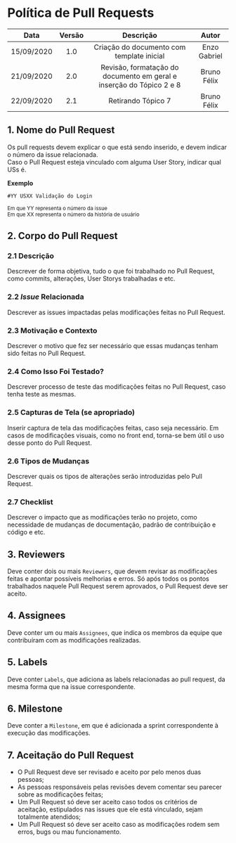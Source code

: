 # Política de Pull Requests
 
| Data       | Versão | Descrição            | Autor             |
|:----------:|:------:|:--------------------:|:-----------------:|
| 15/09/2020 | 1.0 | Criação do documento com template inicial                            | Enzo Gabriel|
| 21/09/2020 | 2.0 | Revisão, formatação do documento em geral e inserção do Tópico 2 e 8 | Bruno Félix |  
| 22/09/2020 | 2.1 | Retirando Tópico 7                                                   | Bruno Félix |  
 
## 1. Nome do Pull Request
Os pull requests devem explicar o que está sendo inserido, e devem indicar o número da issue relacionada. <br>
Caso o Pull Request esteja vinculado com alguma User Story, indicar qual USs é.
 
<b>Exemplo</b>
 
```
#YY USXX Validação do Login
```
<sub> Em que YY representa o número da issue</sub><br>
<sub> Em que XX representa o número da história de usuário</sub>
 
 
## 2. Corpo do Pull Request
 
### 2.1 Descrição
Descrever de forma objetiva, tudo o que foi trabalhado no Pull Request, como commits, alterações, User Storys trabalhadas e etc.
 
### 2.2 _Issue_ Relacionada
Descrever as issues impactadas pelas modificações feitas no Pull Request.
 
### 2.3 Motivação e Contexto
Descrever o motivo que fez ser necessário que essas mudanças tenham sido feitas no Pull Request.
 
### 2.4 Como Isso Foi Testado?
Descrever processo de teste das modificações feitas no Pull Request, caso tenha teste as mesmas.
 
### 2.5 Capturas de Tela (se apropriado)
Inserir captura de tela das modificações feitas, caso seja necessário. Em casos de modificações visuais, como no front end, torna-se bem útil o uso desse ponto do Pull Request.
 
### 2.6 Tipos de Mudanças
Descrever quais os tipos de alterações serão introduzidas pelo Pull Request.
 
### 2.7 Checklist
Descrever o impacto que as modificações terão no projeto, como necessidade de mudanças de documentação, padrão de contribuição e código e etc.
 
## 3. Reviewers
Deve conter dois ou mais ```Reviewers```, que devem revisar as modificações feitas e apontar possíveis melhorias e erros. Só após todos os pontos trabalhados naquele Pull Request serem aprovados, o Pull Request deve ser aceito.
 
## 4. Assignees
Deve conter um ou mais ```Assignees```, que indica os membros da equipe que contribuíram com as modificações realizadas.
 
## 5. Labels
Deve conter ```Labels```, que adiciona as labels relacionadas ao pull request, da mesma forma que na issue correspondente.
 
## 6. Milestone
Deve conter a ```Milestone```, em que é adicionada a sprint correspondente à execução das modificações.
 
 
## 7. Aceitação do Pull Request
- O Pull Request deve ser revisado e aceito por pelo menos duas pessoas;
- As pessoas responsáveis pelas revisões devem comentar seu parecer sobre as modificações feitas;
- Um Pull Request só deve ser aceito caso todos os critérios de aceitação, estipulados nas issues que ele está vinculado, sejam totalmente atendidos;
- Um Pull Request só deve ser aceito caso as modificações rodem sem erros, bugs ou mau funcionamento.